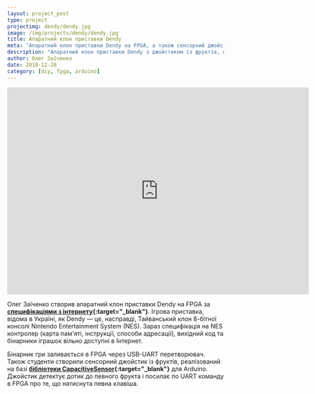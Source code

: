 ```yaml
---
layout: project_post
type: project
projectimg: dendy/dendy.jpg
image: /img/projects/dendy/dendy.jpg
title: Апаратний клон приставки Dendy
meta: "Апаратний клон приставки Dendy на FPGA, а також сенсорний джойстик із фуктів"
description: "Апаратний клон приставки Dendy з джойстиком із фруктів, що реалізований на FPGA та Arduino"
author: Олег Заїченко
date: 2018-12-28
category: [diy, fpga, arduino]
---
```


<iframe src="https://www.youtube.com/embed/geAI7o4h3m0" width="700" height="480" frameborder="0" allowfullscreen=""> </iframe>
 
Олег Заїченко створив апаратний клон приставки Dendy на FPGA за **[специфікаціями з інтернету](nesdev.com){:target="_blank"}**. Ігрова приставка, відома в Україні, як Dendy — це, насправді, Тайванський клон 8-бітної консолі Nintendo Entertainment System (NES). Зараз специфікація на NES контролер (карта пам'яті, інструкції, способи адресації), вихідний код та бінарники іграшок вільно доступні в Інтернет.
 
Бінарник гри заливається в FPGA через USB-UART перетворювач. Також студенти створили сенсорний джойстик із фруктів, реалізований на базі **[бібліотеки CapacitiveSensor](https://playground.arduino.cc/Main/CapacitiveSensor){:target="_blank"}** для Arduino. Джойстик детектує дотик до певного фрукта і посилає по UART команду в FPGA про те, що натиснута певна клавіша.
